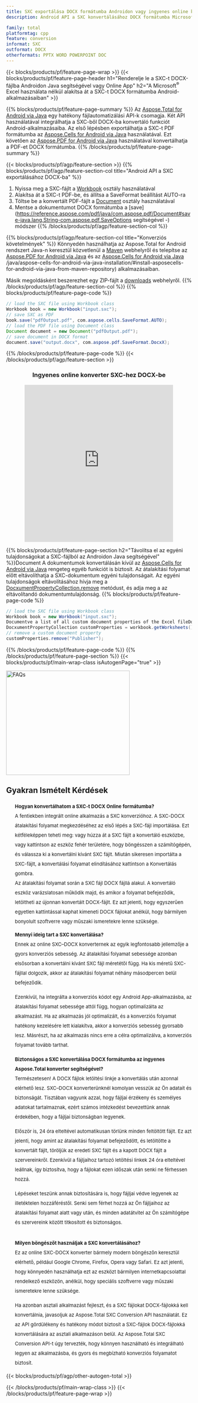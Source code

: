 ```yaml
---
title: SXC exportálása DOCX formátumba Androidon vagy ingyenes online konverterrel
description: Android API a SXC konvertálásához DOCX formátumba Microsoft Word használata nélkül vagy online. A kód integrálása előtt gyorsan tesztelje az ingyenes SXC-DOCX online konvertert.

family: total
platformtag: cpp
feature: conversion
informat: SXC
outformat: DOCX
otherformats: PPTX WORD POWERPOINT DOC
---
```

{{< blocks/products/pf/feature-page-wrap >}}
{{< blocks/products/pf/feature-page-header h1="Renderelje le a SXC-t DOCX-fájlba Androidon Java segítségével vagy Online App" h2="A Microsoft<sup>&reg;</sup> Excel használata nélkül alakítsa át a SXC-t DOCX formátumba Android-alkalmazásaiban" >}}

{{% blocks/products/pf/feature-page-summary %}}
Az [Aspose.Total for Android via Java](https://products.aspose.com/total/android-java/) egy hatékony fájlautomatizálási API-k csomagja. Két API használatával integrálhatja a SXC-ből DOCX-ba konvertáló funkciót Android-alkalmazásaiba. Az első lépésben exportálhatja a SXC-t PDF formátumba az [Aspose.Cells for Android via Java](https://products.aspose.com/cells/android-java/) használatával. Ezt követően az [Aspose.PDF for Android via Java](https://products.aspose.com/pdf/android-java/) használatával konvertálhatja a PDF-et DOCX formátumba. 
{{% /blocks/products/pf/feature-page-summary  %}}

{{< blocks/products/pf/agp/feature-section >}}
{{% blocks/products/pf/agp/feature-section-col title="Android API a SXC exportálásához DOCX-ba" %}}
1. Nyissa meg a SXC-fájlt a [Workbook](https://reference.aspose.com/cells/java/com.aspose.cells/Workbook) osztály használatával
2. Alakítsa át a SXC-t PDF-be, és állítsa a SaveFormat beállítást AUTO-ra
3. Töltse be a konvertált PDF-fájlt a [Document](https://reference.aspose.com/pdf/java/com.aspose.pdf/Document) osztály használatával
4. Mentse a dokumentumot DOCX formátumba a [save](https://reference.aspose.com/pdf/java/com.aspose.pdf/Document#save-java.lang.String-com.aspose.pdf.SaveOptions segítségével -) módszer
{{% /blocks/products/pf/agp/feature-section-col %}}

{{% blocks/products/pf/agp/feature-section-col title="Konverziós követelmények" %}}
Könnyedén használhatja az Aspose.Total for Android rendszert Java-n keresztül közvetlenül a [Maven](https://releases.aspose.com/total/java/) webhelyről és telepítse az [Aspose.PDF for Android via Java](https://docs.aspose.com/pdf/androidjava/installation/) és az [Aspose.Cells for Android via Java](https://docs.aspose.com/cells) /java/aspose-cells-for-android-via-java-installation/#install-asposecells-for-android-via-java-from-maven-repository) alkalmazásaiban.

Másik megoldásként beszerezhet egy ZIP-fájlt a [downloads](https://releases.aspose.com/total/androidjava) webhelyről.
{{% /blocks/products/pf/agp/feature-section-col %}}
{{% blocks/products/pf/feature-page-code %}}

```java
// load the SXC file using Workbook class
Workbook book = new Workbook("input.sxc");
// save SXC as PDF
book.save("pdfOutput.pdf", com.aspose.cells.SaveFormat.AUTO);
// load the PDF file using Document class
Document document = new Document("pdfOutput.pdf");
// save document in DOCX format
document.save("output.docx", com.aspose.pdf.SaveFormat.DocxX);    
```


{{% /blocks/products/pf/feature-page-code %}}
{{< /blocks/products/pf/agp/feature-section >}}

<div class="container-fluid agp-content bg-white aboutfile box-1 vh100 section nopbtm">
<div class=container>
<div class=row>
<div class="demobox tc col-md-12 padding-0" align="center">

<h3>Ingyenes online konverter SXC-hez DOCX-be</h3>

<iframe title="sxc-ból docx-be konvertáló online eszköz" style="border: none; height: 426px;" scrolling="no" src="https://widgets.aspose.cloud/total-conversion/?to=docx&from=sxc" id="child-iframe" width="80%"></iframe>

</div></div>
</div></div>

{{% blocks/products/pf/feature-page-section  h2="Távolítsa el az egyéni tulajdonságokat a SXC-fájlból az Androidon Java segítségével" %}}Document
A dokumentumok konvertálásán kívül az [Aspose.Cells for Android via Java](https://products.aspose.com/cells/android-java/) rengeteg egyéb funkciót is biztosít. Az átalakítási folyamat előtt eltávolíthatja a SXC-dokumentum egyéni tulajdonságait. Az egyéni tulajdonságok eltávolításához hívja meg a [DocxumentPropertyCollection.remove](https://reference.aspose.com/cells/java/com.aspose.cells/documentpropertycollection#remove(java.lang.String)) metódust, és adja meg a az eltávolítandó dokumentumtulajdonság.
{{% blocks/products/pf/feature-page-code %}}

```java
// load the SXC file using Workbook class
Workbook book = new Workbook("input.sxc");
Documentve a list of all custom document properties of the Excel fileDocument
DocxumentPropertyCollection customProperties = workbook.getWorksheets().getCustomDocxumentProperties();
// remove a custom document property
customProperties.remove("Publisher"); 
```

{{% /blocks/products/pf/feature-page-code  %}}
{{% /blocks/products/pf/feature-page-section %}}
{{< blocks/products/pf/main-wrap-class isAutogenPage="true" >}}
<style>.howtolist li{margin-right: 0!important;line-height: 26px;position: relative;margin-bottom: 10px;font-size: 13px;list-style-type: none;}</style>
<div class="col-md-12 tl bg-gray-dark howtolist section">
  <a class="anchor" name="faqpage"></a>
  <div class="container tl dflex" itemscope="" itemtype="https://schema.org/FAQPage">
      <div class="col-md-4 howtosectiongfx">
          <img class="social-panel-hide-on-mobile" src="https://www.groupdocs.cloud/templates/brand/images/groupdocs/conversion/groupdocs_conversion-brand.png" alt="FAQs" width="335" height="283">
      </div>
      <div class="howtosection col-md-8">
          <div>
              <h2>Gyakran Ismételt Kérdések</h2>
              <ul>
                  <li itemscope="" itemprop="mainEntity" itemtype="https://schema.org/Question">
                      <div>
                          <span itemprop="name"><b>Hogyan konvertálhatom a SXC-t DOCX Online formátumba?</b></span>
                      </div>
                      <div itemscope="" itemprop="acceptedAnswer" itemtype="https://schema.org/Answer">
                          <span itemprop="text">A fentiekben integrált online alkalmazás a SXC konverzióhoz. A SXC-DOCX átalakítási folyamat megkezdéséhez az első lépés a SXC-fájl importálása. Ezt kétféleképpen teheti meg: vagy húzza át a SXC fájlt a konvertáló eszközbe, vagy kattintson az eszköz fehér területére, hogy böngésszen a számítógépén, és válassza ki a konvertálni kívánt SXC fájlt. Miután sikeresen importálta a SXC-fájlt, a konvertálási folyamat elindításához kattintson a Konvertálás gombra. <br />
Az átalakítási folyamat során a SXC fájl DOCX fájllá alakul. A konvertáló eszköz varázslatosan működik majd, és amikor a folyamat befejeződik, letöltheti az újonnan konvertált DOCX-fájlt. Ez azt jelenti, hogy egyszerűen egyetlen kattintással kaphat kimeneti DOCX fájlokat anélkül, hogy bármilyen bonyolult szoftverre vagy műszaki ismeretekre lenne szüksége.</span>
                      </div>
                  </li>
                  <li itemscope="" itemprop="mainEntity" itemtype="https://schema.org/Question">
                      <div>
                          <span itemprop="name"><b>Mennyi ideig tart a SXC konvertálása?</b></span>
                      </div>
                      <div itemscope="" itemprop="acceptedAnswer" itemtype="https://schema.org/Answer">
                          <span itemprop="text">Ennek az online SXC–DOCX konverternek az egyik legfontosabb jellemzője a gyors konverziós sebesség. Az átalakítási folyamat sebessége azonban elsősorban a konvertálni kívánt SXC fájl méretétől függ. Ha kis méretű SXC-fájllal dolgozik, akkor az átalakítási folyamat néhány másodpercen belül befejeződik.<br />

Ezenkívül, ha integrálta a konverziós kódot egy Android App-alkalmazásba, az átalakítási folyamat sebessége attól függ, hogyan optimalizálta az alkalmazást. Ha az alkalmazás jól optimalizált, és a konverziós folyamat hatékony kezelésére lett kialakítva, akkor a konverziós sebesség gyorsabb lesz. Másrészt, ha az alkalmazás nincs erre a célra optimalizálva, a konverziós folyamat tovább tarthat.</span>
                      </div>
                  </li>
                  <li itemscope="" itemprop="mainEntity" itemtype="https://schema.org/Question">
                      <div>
                          <span itemprop="name"><b>Biztonságos a SXC konvertálása DOCX formátumba az ingyenes Aspose.Total konverter segítségével?</b></span>
                      </div>
                      <div itemscope="" itemprop="acceptedAnswer" itemtype="https://schema.org/Answer">
                          <span itemprop="text">Természetesen! A DOCX fájlok letöltési linkje a konvertálás után azonnal elérhető lesz. SXC–DOCX konverterünknél komolyan vesszük az Ön adatait és biztonságát. Tisztában vagyunk azzal, hogy fájljai érzékeny és személyes adatokat tartalmaznak, ezért számos intézkedést bevezettünk annak érdekében, hogy a fájljai biztonságban legyenek.<br />

Először is, 24 óra elteltével automatikusan törlünk minden feltöltött fájlt. Ez azt jelenti, hogy amint az átalakítási folyamat befejeződött, és letöltötte a konvertált fájlt, töröljük az eredeti SXC fájlt és a kapott DOCX fájlt a szervereinkről. Ezenkívül a fájljaihoz tartozó letöltési linkek 24 óra elteltével leállnak, így biztosítva, hogy a fájlokat ezen időszak után senki ne férhessen hozzá.<br />

Lépéseket teszünk annak biztosítására is, hogy fájljai védve legyenek az illetéktelen hozzáféréstől. Senki sem férhet hozzá az Ön fájljaihoz az átalakítási folyamat alatt vagy után, és minden adatátvitel az Ön számítógépe és szervereink között titkosított és biztonságos.</span>
                      </div>
                  </li>                 
                  <li itemscope="" itemprop="mainEntity" itemtype="https://schema.org/Question">
                      <div>
                          <span itemprop="name"><b>Milyen böngészőt használjak a SXC konvertálásához?</b></span>
                      </div>
                      <div itemscope="" itemprop="acceptedAnswer" itemtype="https://schema.org/Answer">
                          <span itemprop="text">Ez az online SXC-DOCX konverter bármely modern böngészőn keresztül elérhető, például Google Chrome, Firefox, Opera vagy Safari. Ez azt jelenti, hogy könnyedén használhatja ezt az eszközt bármilyen internetkapcsolattal rendelkező eszközön, anélkül, hogy speciális szoftverre vagy műszaki ismeretekre lenne szüksége.<br />

Ha azonban asztali alkalmazást fejleszt, és a SXC fájlokat DOCX-fájlokká kell konvertálnia, javasoljuk az Aspose.Total SXC Conversion API használatát. Ez az API gördülékeny és hatékony módot biztosít a SXC-fájlok DOCX-fájlokká konvertálására az asztali alkalmazáson belül. Az Aspose.Total SXC Conversion API-t úgy tervezték, hogy könnyen használható és integrálható legyen az alkalmazásba, és gyors és megbízható konverziós folyamatot biztosít.</span>
                      </div>
                  </li>
              </ul>
          </div>
      </div>
  </div>
{{< blocks/products/pf/agp/other-autogen-total >}}

{{< /blocks/products/pf/main-wrap-class >}}
{{< /blocks/products/pf/feature-page-wrap >}}